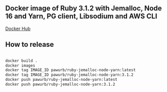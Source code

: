 ## Docker image of Ruby 3.1.2 with Jemalloc, Node 16 and Yarn, PG client, Libsodium and AWS CLI

[Docker Hub](https://hub.docker.com/repository/docker/pawurb/ruby-jemalloc-node-yarn)

## How to release

```bash

docker build .
docker images
docker tag IMAGE_ID pawurb/ruby-jemalloc-node-yarn:latest
docker tag IMAGE_ID pawurb/ruby-jemalloc-node-yarn:3.1.2
docker push pawurb/ruby-jemalloc-node-yarn:latest
docker push pawurb/ruby-jemalloc-node-yarn:3.1.2

```
